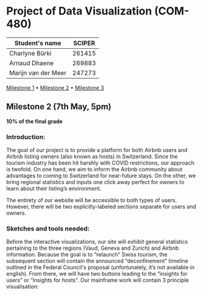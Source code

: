 # Project of Data Visualization (COM-480)

| Student's name | SCIPER |
| -------------- | ------ |
| Charlyne Bürki | 261415 |
| Arnaud Dhaene  | 269883 |
| Marijn van der Meer | 247273 |

[Milestone 1](#milestone-1) • [Milestone 2](#milestone-2) • [Milestone 3](#milestone-3)

## Milestone 2 (7th May, 5pm)
**10% of the final grade**

### Introduction:
The goal of our project is to provide a platform for both Airbnb users and Airbnb listing owners (also known as hosts) in Switzerland. Since the tourism industry has been hit harshly with COVID restrictions, our approach is twofold. On one hand, we aim to inform the Airbnb community about advantages to coming to Switzerland for near-future stays. On the other, we bring regional statistics and inputs one click away perfect for owners to learn about their listing’s environment. 

The entirety of our website will be accessible to both types of users. However, there will be two explicitly-labeled sections separate for users and owners. 

### Sketches and tools needed:
Before the interactive visualizations,  our site will exhibit general statistics pertaining to the three regions (Vaud, Geneva and Zurich) and Airbnb information. Because the goal is to “relaunch” Swiss tourism,  the subsequent section will contain the announced “deconfinement” timeline outlined in the Federal Council's proposal (unfortunately, it’s not available in english). 
From there, we will have two buttons leading to the “insights for users” or “insights for hosts”.  Our mainframe work will contain 3 principle visualisation: 
